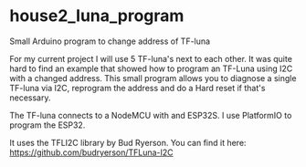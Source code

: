 # house2_luna_program
Small Arduino program to change address of TF-luna

For my current project I will use 5 TF-luna's next to each other. It was
quite hard to find an example that showed how to program an TF-Luna
using I2C with a changed address. This small program allows you to
diagnose a single TF-luna via I2C, reprogram the address and do a Hard
reset if that's necessary. 

The TF-luna connects to a NodeMCU with and ESP32S. I use PlatformIO to
program the ESP32. 

It uses the TFLI2C library by Bud Ryerson. 
You can find it here: https://github.com/budryerson/TFLuna-I2C


